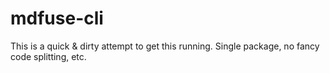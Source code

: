 # mdfuse-cli

This is a quick & dirty attempt to get this running. Single package, no fancy
code splitting, etc.
